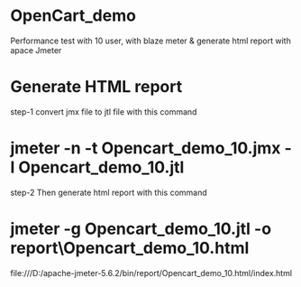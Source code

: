 # OpenCart_demo
Performance test with 10 user, with blaze meter &amp; generate html report with apace Jmeter
# Generate HTML report
step-1 convert jmx file to jtl file with this command
# jmeter -n -t Opencart_demo_10.jmx -l Opencart_demo_10.jtl
step-2 Then generate html report with this command
# jmeter -g Opencart_demo_10.jtl -o report\Opencart_demo_10.html

file:///D:/apache-jmeter-5.6.2/bin/report/Opencart_demo_10.html/index.html
